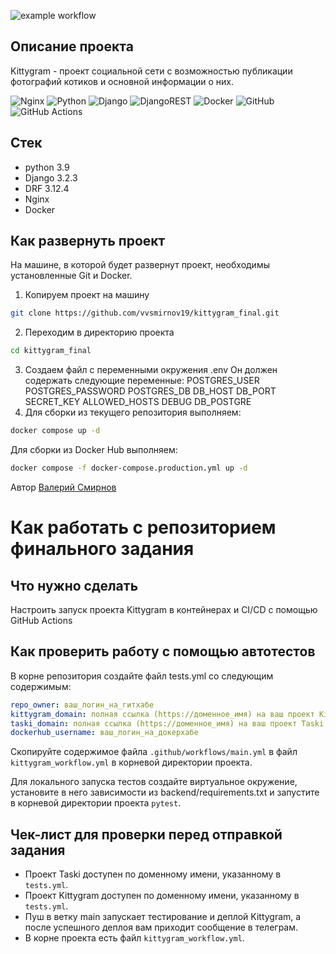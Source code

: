 ![example workflow](https://github.com/vvsmirnov19/kittygram_final/actions/workflows/main.yml/badge.svg)

## Описание проекта
Kittygram - проект социальной сети с возможностью публикации фотографий котиков и основной информации о них.

![Nginx](https://img.shields.io/badge/nginx-%23009639.svg?style=for-the-badge&logo=nginx&logoColor=white) ![Python](https://img.shields.io/badge/python-3670A0?style=for-the-badge&logo=python&logoColor=ffdd54) ![Django](https://img.shields.io/badge/django-%23092E20.svg?style=for-the-badge&logo=django&logoColor=white) ![DjangoREST](https://img.shields.io/badge/DJANGO-REST-ff1709?style=for-the-badge&logo=django&logoColor=white&color=ff1709&labelColor=gray) ![Docker](https://img.shields.io/badge/docker-%230db7ed.svg?style=for-the-badge&logo=docker&logoColor=white) ![GitHub](https://img.shields.io/badge/github-%23121011.svg?style=for-the-badge&logo=github&logoColor=white) ![GitHub Actions](https://img.shields.io/badge/github%20actions-%232671E5.svg?style=for-the-badge&logo=githubactions&logoColor=white)

## Стек
- python 3.9
- Django 3.2.3
- DRF 3.12.4
- Nginx
- Docker

## Как развернуть проект
На машине, в которой будет развернут проект, необходимы установленные Git и Docker.

1. Копируем проект на машину
```bash 
git clone https://github.com/vvsmirnov19/kittygram_final.git
```
2. Переходим в директорию проекта
```bash
cd kittygram_final
```
3. Создаем файл с переменными окружения .env
Он должен содержать следующие переменные:
POSTGRES_USER
POSTGRES_PASSWORD
POSTGRES_DB
DB_HOST
DB_PORT
SECRET_KEY
ALLOWED_HOSTS
DEBUG
DB_POSTGRE
4. Для сборки из текущего репозитория выполняем:
```bash
docker compose up -d
```
Для сборки из Docker Hub выполняем:
```bash
docker compose -f docker-compose.production.yml up -d
```

Автор [Валерий Смирнов](https://github.com/vvsmirnov19)

#  Как работать с репозиторием финального задания

## Что нужно сделать

Настроить запуск проекта Kittygram в контейнерах и CI/CD с помощью GitHub Actions

## Как проверить работу с помощью автотестов

В корне репозитория создайте файл tests.yml со следующим содержимым:
```yaml
repo_owner: ваш_логин_на_гитхабе
kittygram_domain: полная ссылка (https://доменное_имя) на ваш проект Kittygram
taski_domain: полная ссылка (https://доменное_имя) на ваш проект Taski
dockerhub_username: ваш_логин_на_докерхабе
```

Скопируйте содержимое файла `.github/workflows/main.yml` в файл `kittygram_workflow.yml` в корневой директории проекта.

Для локального запуска тестов создайте виртуальное окружение, установите в него зависимости из backend/requirements.txt и запустите в корневой директории проекта `pytest`.

## Чек-лист для проверки перед отправкой задания

- Проект Taski доступен по доменному имени, указанному в `tests.yml`.
- Проект Kittygram доступен по доменному имени, указанному в `tests.yml`.
- Пуш в ветку main запускает тестирование и деплой Kittygram, а после успешного деплоя вам приходит сообщение в телеграм.
- В корне проекта есть файл `kittygram_workflow.yml`.
